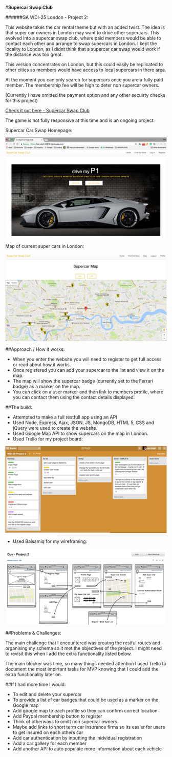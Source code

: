 #**Supercar Swap Club**

######GA WDI-25 London - Project 2:

This website takes the car rental theme but with an added twist. The idea is that super car owners in London may want to drive other supercars. This evolved into a supercar swap club, where paid members would be able to contact each other and arrange to swap supercars in London. I kept the locality to London, as I didnt think that a supercar car swap would work if the distance was too great.

This version concentrates on London, but this could easily be replicated to other cities so members would have access to local supercars in there area. 

At the moment you can only search for supercars once you are a fully paid member. The membership fee will be high to deter non supercar owners.

(Currently I have omitted the payment option and any other secuirty checks for this project)

[Check it out here - Supercar Swap Club](https://fast-atoll-53678.herokuapp.com/)

The game is not fully responsive at this time and is an ongoing project.

Supercar Car Swap Homepage:

![Supercar Car Swap](https://github.com/1Guv/WDI-25-Project-2/blob/master/src/assets/images/Screen-Shot-1.png?raw=true "Supercar Car Swap homepage screen shot")

Map of current super cars in London:

![Supercar Car Swap](https://github.com/1Guv/WDI-25-Project-2/blob/master/src/assets/images/screen-shot-3-new.jpg?raw=true "Supercar Car Swap map")

##Approach / How it works:

* When you enter the website you will need to register to get full access or read about how it works.
* Once registered you can add your supercar to the list and view it on the map.
* The map will show the supercar badge (currently set to the Ferrari badge) as a marker on the map.
* You can click on a user marker and then link to members profile, where you can contact them using the contact details displayed.

##The build:

* Attempted to make a full restfull app using an API
* Used Node, Express, Ajax, JSON, JS, MongoDB, HTML 5, CSS and jQuery were used to create the website.
* Used Google Map API to show supercars on the map in London.
* Used Trello for my project board:

![Trello](https://github.com/1Guv/WDI-25-Project-2/blob/master/src/assets/images/Trello-Project-2.png?raw=true "Trello")

* Used Balsamiq for my wireframing:

![Balsamiq](https://github.com/1Guv/WDI-25-Project-2/blob/master/src/assets/images/Balsamiq-Project-2.png?raw=true "Trello")


##Problems & Challenges:


The main challenge that I encountered was creatng the restful routes and organising my schema so it met the objectives of the project. I might need to revisit this when I add the extra functionality listed below.

The main blocker was time, so many things needed attention I used Trello to document the most impirtant tasks for MVP knowing that I could add the extra functionality later on.

##If I had more time I would:

- To edit and delete your supercar
- To provide a list of car badges that could be used as a marker on the Google map
- Add google map to each profile so they can confirm correct location
- Add Paypal membership button to register
- Think of otherways to omitt non supercar owners
- Maybe add links to short term car insurance firms so its easier for users to get insured on each others car
- Add car authentication by inputting the inidvidual registration
- Add a car gallery for each member
- Add another API to auto populate more information about each vehicle
